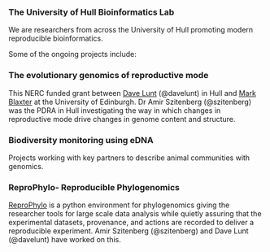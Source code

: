 ### The University of Hull Bioinformatics Lab
We are researchers from across the University of Hull promoting modern reproducible bioinformatics.

Some of the ongoing projects include:

### The evolutionary genomics of reproductive mode
This NERC funded grant between [Dave Lunt](http://davelunt.net) (@davelunt) in Hull and [Mark Blaxter](http://nematodes.org) at the University of Edinburgh. Dr Amir Szitenberg (@szitenberg) was the PDRA in Hull investigating the way in which changes in reproductive mode drive changes in genome content and structure.

### Biodiversity monitoring using eDNA
Projects working with key partners to describe animal communities with genomics.

### ReproPhylo- Reproducible Phylogenomics
[ReproPhylo](http://hulluni-bioinformatics.github.io/ReproPhylo/) is a python environment for phylogenomics giving the researcher tools for large scale data analysis while quietly assuring that the experimental datasets, provenance, and actions are recorded to deliver a reproducible experiment. Amir Szitenberg (@szitenberg) and Dave Lunt (@davelunt) have worked on this.
